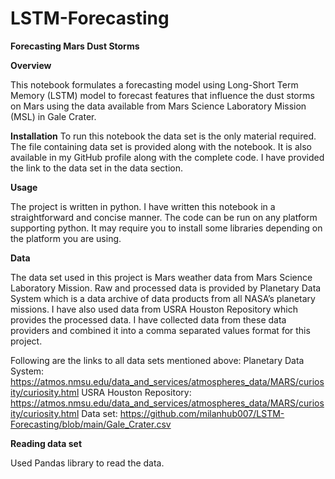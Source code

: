 # LSTM-Forecasting
**Forecasting Mars Dust Storms**

**Overview**

This notebook formulates a forecasting model using Long-Short Term Memory (LSTM) model to forecast features that influence the dust storms on Mars using the data available from Mars Science Laboratory Mission (MSL) in Gale Crater.

**Installation**
To run this notebook the data set is the only material required. The file containing data set is provided along with the notebook. It is also available in my GitHub profile along with the complete code. I have provided the link to the data set in the data section.

**Usage**

The project is written in python. I have written this notebook in a straightforward and concise manner. The code can be run on any platform supporting python. It may require you to install some libraries depending on the platform you are using.

**Data**

The data set used in this project is Mars weather data from Mars Science Laboratory Mission. Raw and processed data is provided by Planetary Data System which is a data archive of data products from all NASA’s planetary missions. I have also used data from USRA Houston Repository which provides the processed data. I have collected data from these data providers and combined it into a comma separated values format for this project.

Following are the links to all data sets mentioned above:
Planetary Data System:
https://atmos.nmsu.edu/data_and_services/atmospheres_data/MARS/curiosity/curiosity.html
USRA Houston Repository:
https://atmos.nmsu.edu/data_and_services/atmospheres_data/MARS/curiosity/curiosity.html
Data set:
https://github.com/milanhub007/LSTM-Forecasting/blob/main/Gale_Crater.csv

**Reading data set**

Used Pandas library to read the data.


